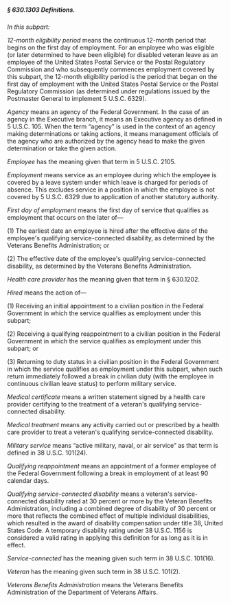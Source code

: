##### § 630.1303 Definitions. #####

*In this subpart:*

*12-month eligibility period* means the continuous 12-month period that begins on the first day of employment. For an employee who was eligible (or later determined to have been eligible) for disabled veteran leave as an employee of the United States Postal Service or the Postal Regulatory Commission and who subsequently commences employment covered by this subpart, the 12-month eligibility period is the period that began on the first day of employment with the United States Postal Service or the Postal Regulatory Commission (as determined under regulations issued by the Postmaster General to implement 5 U.S.C. 6329).

*Agency* means an agency of the Federal Government. In the case of an agency in the Executive branch, it means an Executive agency as defined in 5 U.S.C. 105. When the term “agency” is used in the context of an agency making determinations or taking actions, it means management officials of the agency who are authorized by the agency head to make the given determination or take the given action.

*Employee* has the meaning given that term in 5 U.S.C. 2105.

*Employment* means service as an employee during which the employee is covered by a leave system under which leave is charged for periods of absence. This excludes service in a position in which the employee is not covered by 5 U.S.C. 6329 due to application of another statutory authority.

*First day of employment* means the first day of service that qualifies as employment that occurs on the later of—

(1) The earliest date an employee is hired after the effective date of the employee's qualifying service-connected disability, as determined by the Veterans Benefits Administration; or

(2) The effective date of the employee's qualifying service-connected disability, as determined by the Veterans Benefits Administration.

*Health care provider* has the meaning given that term in § 630.1202.

*Hired* means the action of—

(1) Receiving an initial appointment to a civilian position in the Federal Government in which the service qualifies as employment under this subpart;

(2) Receiving a qualifying reappointment to a civilian position in the Federal Government in which the service qualifies as employment under this subpart; or

(3) Returning to duty status in a civilian position in the Federal Government in which the service qualifies as employment under this subpart, when such return immediately followed a break in civilian duty (with the employee in continuous civilian leave status) to perform military service.

*Medical certificate* means a written statement signed by a health care provider certifying to the treatment of a veteran's qualifying service-connected disability.

*Medical treatment* means any activity carried out or prescribed by a health care provider to treat a veteran's qualifying service-connected disability.

*Military service* means “active military, naval, or air service” as that term is defined in 38 U.S.C. 101(24).

*Qualifying reappointment* means an appointment of a former employee of the Federal Government following a break in employment of at least 90 calendar days.

*Qualifying service-connected disability* means a veteran's service-connected disability rated at 30 percent or more by the Veteran Benefits Administration, including a combined degree of disability of 30 percent or more that reflects the combined effect of multiple individual disabilities, which resulted in the award of disability compensation under title 38, United States Code. A temporary disability rating under 38 U.S.C. 1156 is considered a valid rating in applying this definition for as long as it is in effect.

*Service-connected* has the meaning given such term in 38 U.S.C. 101(16).

*Veteran* has the meaning given such term in 38 U.S.C. 101(2).

*Veterans Benefits Administration* means the Veterans Benefits Administration of the Department of Veterans Affairs.